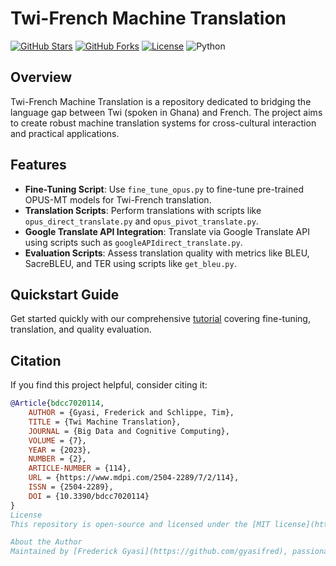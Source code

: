 # Twi-French Machine Translation

[![GitHub Stars](https://img.shields.io/github/stars/gyasifred/TW-FR-MT?style=social)](https://github.com/gyasifred/TW-FR-MT/stargazers)
[![GitHub Forks](https://img.shields.io/github/forks/gyasifred/TW-FR-MT?style=social)](https://github.com/gyasifred/TW-FR-MT/network/members)
[![License](https://img.shields.io/github/license/gyasifred/TW-FR-MT)](LICENSE)
![Python](https://img.shields.io/badge/python-3.6%20%7C%203.7%20%7C%203.8-blue)

## Overview

Twi-French Machine Translation is a repository dedicated to bridging the language gap between Twi (spoken in Ghana) and French. The project aims to create robust machine translation systems for cross-cultural interaction and practical applications.

## Features

- **Fine-Tuning Script**: Use `fine_tune_opus.py` to fine-tune pre-trained OPUS-MT models for Twi-French translation.
- **Translation Scripts**: Perform translations with scripts like `opus_direct_translate.py` and `opus_pivot_translate.py`.
- **Google Translate API Integration**: Translate via Google Translate API using scripts such as `googleAPIdirect_translate.py`.
- **Evaluation Scripts**: Assess translation quality with metrics like BLEU, SacreBLEU, and TER using scripts like `get_bleu.py`.

## Quickstart Guide

Get started quickly with our comprehensive [tutorial](/tutorials/Tutorial.ipynb) covering fine-tuning, translation, and quality evaluation.

## Citation

If you find this project helpful, consider citing it:

```bibtex
@Article{bdcc7020114,
    AUTHOR = {Gyasi, Frederick and Schlippe, Tim},
    TITLE = {Twi Machine Translation},
    JOURNAL = {Big Data and Cognitive Computing},
    VOLUME = {7},
    YEAR = {2023},
    NUMBER = {2},
    ARTICLE-NUMBER = {114},
    URL = {https://www.mdpi.com/2504-2289/7/2/114},
    ISSN = {2504-2289},
    DOI = {10.3390/bdcc7020114}
}
License
This repository is open-source and licensed under the [MIT license](https://chat.openai.com/LICENSE].

About the Author
Maintained by [Frederick Gyasi](https://github.com/gyasifred), passionate about language technologies and cross-cultural communication.


